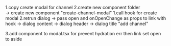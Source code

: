 1.copy create modal for channel 
2.create new component folder  
 -> create new component "create-channel-modal"
        1.call hook for create modal 
        2.retrun dialog 
            -> pass open and onOpenChange as props to link with hook 
            -> dialog content 
                -> dialog header 
                    -> dialog title "add channel"
            
    
3.add component to modal.tsx for prevent hydration err then link set open to aside